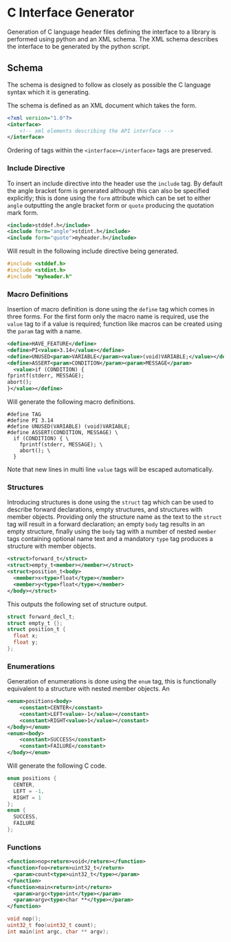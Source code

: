 # C Interface Generator

Generation of C language header files defining the interface to a library is
performed using python and an XML schema. The XML schema describes the interface
to be generated by the python script.

## Schema

The schema is designed to follow as closely as possible the C language syntax
which it is generating.

The schema is defined as an XML document which takes the form.

```xml
<?xml version="1.0"?>
<interface>
    <!-- xml elements describing the API interface -->
</interface>
```

Ordering of tags within the `<interface></interface>` tags are preserved.

### Include Directive

To insert an include directive into the header use the `include` tag. By default
the angle bracket form is generated although this can also be specified
explicitly; this is done using the `form` attribute which can be set to either
`angle` outputting the angle bracket form or `quote` producing the quotation
mark form.

```xml
<include>stddef.h</include>
<include form="angle">stdint.h</include>
<include form="quote">myheader.h</include>
```

Will result in the following include directive being generated.

```c
#include <stddef.h>
#include <stdint.h>
#include "myheader.h"
```

### Macro Definitions

Insertion of macro definition is done using the `define` tag which comes in
three forms. For the first form only the macro name is required, use the `value`
tag to if a value is required; function like macros can be created using the
`param` tag with a name.


```xml
<define>HAVE_FEATURE</define>
<define>PI<value>3.14</value></define>
<define>UNUSED<param>VARIABLE</param><value>(void)VARIABLE;</value></define>
<define>ASSERT<param>CONDITION</param><param>MESSAGE</param>
  <value>if (CONDITION) {
fprintf(stderr, MESSAGE);
abort();
}</value></define>
```

Will generate the following macro definitions.

```
#define TAG
#define PI 3.14
#define UNUSED(VARIABLE) (void)VARIABLE;
#define ASSERT(CONDITION, MESSAGE) \
  if (CONDITION) { \
    fprintf(stderr, MESSAGE); \
    abort(); \
  }
```

Note that new lines in multi line `value` tags will be escaped automatically.

### Structures

Introducing structures is done using the `struct` tag which can be used to
describe forward declarations, empty structures, and structures with member
objects. Providing only the structure name as the text to the `struct` tag will
result in a forward declaration; an empty `body` tag results in an empty
structure, finally using the `body` tag with a number of nested `member` tags
containing optional name text and a mandatory `type` tag produces a structure
with member objects.

```xml
<struct>forward_t</struct>
<struct>empty_t<member></member></struct>
<struct>position_t<body>
  <member>x<type>float</type></member>
  <member>y<type>float</type></member>
</body></struct>
```

This outputs the following set of structure output.

```c
struct forward_decl_t;
struct empty_t {};
struct position_t {
  float x;
  float y;
};
```

### Enumerations

Generation of enumerations is done using the `enum` tag, this is functionally
equivalent to a structure with nested member objects. An

```xml
<enum>positions<body>
    <constant>CENTER</constant>
    <constant>LEFT<value>-1</value></constant>
    <constant>RIGHT<value>1</value></constant>
</body></enum>
<enum><body>
    <constant>SUCCESS</constant>
    <constant>FAILURE</constant>
</body></enum>
```

Will generate the following C code.

```c
enum positions {
  CENTER,
  LEFT = -1,
  RIGHT = 1
};
enum {
  SUCCESS,
  FAILURE
};
```

### Functions

```xml
<function>nop<return>void</return></function>
<function>foo<return>uint32_t</return>
  <param>count<type>uint32_t</type></param>
</function>
<function>main<return>int</return>
  <param>argc<type>int</type></param>
  <param>argv<type>char **</type></param>
</function>
```

```c
void nop();
uint32_t foo(uint32_t count);
int main(int argc, char ** argv);
```
